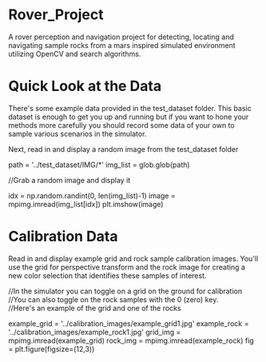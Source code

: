 # Rover_Project
A rover perception and navigation project for detecting, locating and navigating sample rocks from a mars inspired simulated environment utilizing OpenCV and search algorithms.

# Quick Look at the Data
There's some example data provided in the test_dataset folder. This basic dataset is enough to get you up and running but if you want to hone your methods more carefully you should record some data of your own to sample various scenarios in the simulator.

Next, read in and display a random image from the test_dataset folder


path = '../test_dataset/IMG/*'
img_list = glob.glob(path)

//Grab a random image and display it

idx = np.random.randint(0, len(img_list)-1)
image = mpimg.imread(img_list[idx])
plt.imshow(image)

# Calibration Data
Read in and display example grid and rock sample calibration images. You'll use the grid for perspective transform and the rock image for creating a new color selection that identifies these samples of interest.

//In the simulator you can toggle on a grid on the ground for calibration
//You can also toggle on the rock samples with the 0 (zero) key.  
//Here's an example of the grid and one of the rocks

example_grid = '../calibration_images/example_grid1.jpg'
example_rock = '../calibration_images/example_rock1.jpg'
grid_img = mpimg.imread(example_grid)
rock_img = mpimg.imread(example_rock)
fig = plt.figure(figsize=(12,3))
